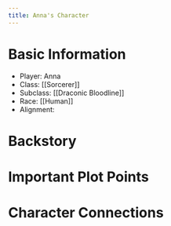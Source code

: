 ```yaml
---
title: Anna's Character
---
```

# Basic Information

- Player: Anna
- Class: [[Sorcerer]]
- Subclass: [[Draconic Bloodline]]
- Race: [[Human]]
- Alignment: 
# Backstory 


# Important Plot Points


# Character Connections